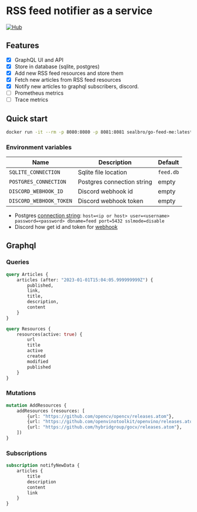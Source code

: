 # RSS feed notifier as a service

[![Hub](https://badgen.net/docker/pulls/sealbro/go-feed-me?icon=docker&label=go-feed-me)](https://hub.docker.com/r/sealbro/go-feed-me/)

## Features

- [x] GraphQL UI and API
- [x] Store in database (sqlite, postgres)
- [x] Add new RSS feed resources and store them
- [x] Fetch new articles from RSS feed resources
- [x] Notify new articles to graphql subscribers, discord.
- [ ] Prometheus metrics
- [ ] Trace metrics

## Quick start

```bash
docker run -it --rm -p 8080:8080 -p 8081:8081 sealbro/go-feed-me:latest
```

### Environment variables

| Name                      | Description                  | Default    |
|---------------------------|------------------------------|------------|
| `SQLITE_CONNECTION`       | Sqlite file location         | `feed.db`  |
| `POSTGRES_CONNECTION`     | Postgres connection string   | empty      |
| `DISCORD_WEBHOOK_ID`      | Discord webhook id           | empty      |
| `DISCORD_WEBHOOK_TOKEN`   | Discord webhook token        | empty      |

- Postgres [connection string](https://gorm.io/docs/connecting_to_the_database.html#PostgreSQL): `host=<ip or host> user=<username> password=<password> dbname=feed port=5432 sslmode=disable`
- Discord how get id and token for [webhook](https://support.discord.com/hc/en-us/articles/228383668-Intro-to-Webhooks)

## Graphql

### Queries

```graphql
query Articles {
    articles (after: "2023-01-01T15:04:05.999999999Z") {
        published,
        link,
        title,
        description,
        content
    }
}
```

```graphql
query Resources {
    resources(active: true) {
        url
        title
        active
        created
        modified
        published
    }
}
```

### Mutations

```graphql
mutation AddResources {
    addResources (resources: [
        {url: "https://github.com/opencv/opencv/releases.atom"},
        {url: "https://github.com/openvinotoolkit/openvino/releases.atom"},
        {url: "https://github.com/hybridgroup/gocv/releases.atom"},
    ]) 
}
```

### Subscriptions

```graphql
subscription notifyNewData {
    articles {
        title
        description
        content
        link
    }
}
```